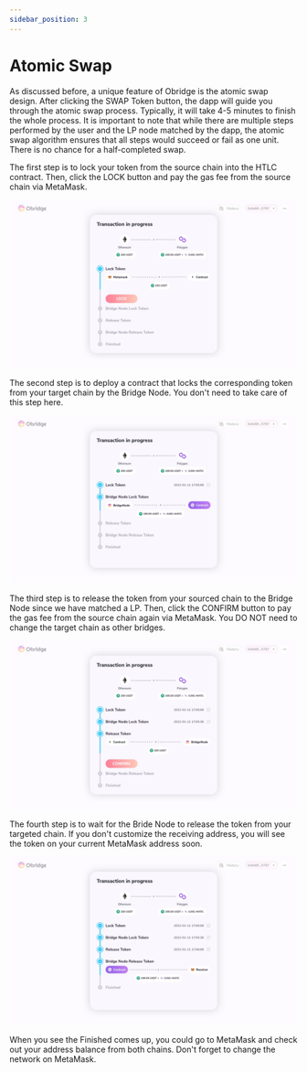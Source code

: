 ```yaml
---
sidebar_position: 3
---
```


# Atomic Swap

As discussed before, a unique feature of Obridge is the atomic swap design. After clicking the SWAP Token button, the dapp will guide you through the atomic swap process. Typically, it will take 4-5 minutes to finish the whole process. It is important to note that while there are multiple steps performed by the user and the LP node matched by the dapp, the atomic swap algorithm ensures that all steps would succeed or fail as one unit. There is no chance for a half-completed swap.

The first step is to lock your token from the source chain into the HTLC contract. Then, click the LOCK button and pay the gas fee from the source chain via MetaMask.

![](atomic-swap-01.jpeg)

The second step is to deploy a contract that locks the corresponding token from your target chain by the Bridge Node. You don't need to take care of this step here.

![](atomic-swap-02.jpeg)

The third step is to release the token from your sourced chain to the Bridge Node since we have matched a LP. Then, click the CONFIRM button to pay the gas fee from the source chain again via MetaMask. You DO NOT need to change the target chain as other bridges.

![](atomic-swap-03.jpeg)

The fourth step is to wait for the Bride Node to release the token from your targeted chain. If you don't customize the receiving address, you will see the token on your current MetaMask address soon.

![](atomic-swap-04.jpeg)

When you see the Finished comes up, you could go to MetaMask and check out your address balance from both chains. Don't forget to change the network on MetaMask.